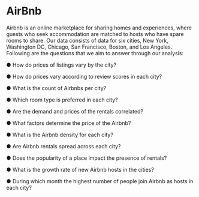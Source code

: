 # AirBnb

Airbnb is an online marketplace for sharing homes and experiences, where
guests who seek accommodation are matched to hosts who have spare rooms to share. Our data consists of
data for six cities, New York, Washington DC, Chicago, San Francisco, Boston, and Los Angeles.
Following are the questions that we aim to answer through our analysis:

● How do prices of listings vary by the city?

● How do prices vary according to review scores in each city?

● What is the count of Airbnbs per city?

● Which room type is preferred in each city?

● Are the demand and prices of the rentals correlated?

● What factors determine the price of the Airbnb?

● What is the Airbnb density for each city?

● Are Airbnb rentals spread across each city?

● Does the popularity of a place impact the presence of rentals?

● What is the growth rate of new Airbnb hosts in the cities?

● During which month the highest number of people join Airbnb as hosts in each city?

